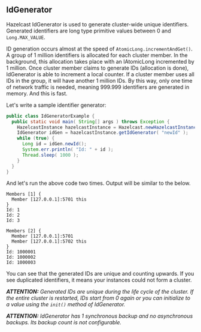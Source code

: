 

## IdGenerator

Hazelcast IdGenerator is used to generate cluster-wide unique identifiers. Generated identifiers are long type primitive values between 0 and `Long.MAX_VALUE`. 

ID generation occurs almost at the speed of `AtomicLong.incrementAndGet()`. A group of 1 million identifiers is allocated for each cluster member. In the background, this allocation takes place with an IAtomicLong incremented by 1 million. Once cluster member claims to generate IDs (allocation is done), IdGenerator is able to increment a local counter. If a cluster member uses all IDs in the group, it will have another 1 million IDs. By this way, only one time of network traffic is needed, meaning 999.999 identifiers are generated in memory. And this is fast.

Let's write a sample identifier generator:

```java
public class IdGeneratorExample {
  public static void main( String[] args ) throws Exception {
    HazelcastInstance hazelcastInstance = Hazelcast.newHazelcastInstance();
    IdGenerator idGen = hazelcastInstance.getIdGenerator( "newId" );
    while (true) {
      Long id = idGen.newId();
      System.err.println( "Id: " + id );
      Thread.sleep( 1000 );
    }
  }
}
```

And let's run the above code two times. Output will be similar to the below.

```plain
Members [1] {
  Member [127.0.0.1]:5701 this
}
Id: 1
Id: 2
Id: 3
```


```plain
Members [2] {
  Member [127.0.0.1]:5701
  Member [127.0.0.1]:5702 this
}
Id: 1000001
Id: 1000002
Id: 1000003
```

You can see that the generated IDs are unique and counting upwards. If you see duplicated identifiers, it means your instances could not form a cluster. 


***ATTENTION:*** *Generated IDs are unique during the life cycle of the cluster. If the entire cluster is restarted, IDs start from 0 again or you can initialize to a value using the `init()` method of IdGenerator.*

***ATTENTION:*** *IdGenerator has 1 synchronous backup and no asynchronous backups. Its backup count is not configurable.*


